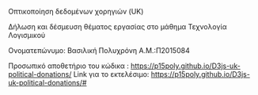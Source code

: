 Οπτικοποίηση δεδομένων χορηγιών (UK)

Δήλωση και δέσμευση θέματος εργασίας στο μάθημα Τεχνολογία Λογισμικού

Ονοματεπώνυμο: Βασιλική Πολυχρόνη
Α.Μ.:Π2015084

Προσωπικό αποθετήριο του κώδικα : https://p15poly.github.io/D3js-uk-political-donations/
Link για το εκτελέσιμο: https://p15poly.github.io/D3js-uk-political-donations/#
